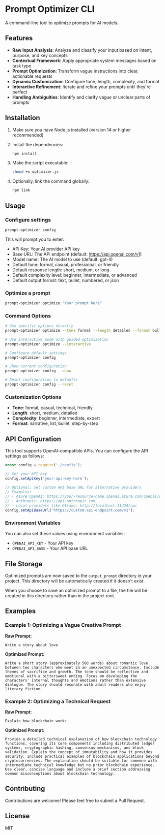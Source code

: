 # Prompt Optimizer CLI

A command-line tool to optimize prompts for AI models.

## Features

- **Raw Input Analysis**: Analyze and classify your input based on intent, purpose, and key concepts
- **Contextual Framework**: Apply appropriate system messages based on task type
- **Prompt Optimization**: Transform vague instructions into clear, actionable requests
- **Dynamic Customization**: Configure tone, length, complexity, and format
- **Interactive Refinement**: Iterate and refine your prompts until they're perfect
- **Handling Ambiguities**: Identify and clarify vague or unclear parts of prompts

## Installation

1. Make sure you have Node.js installed (version 14 or higher recommended)

2. Install the dependencies:
   ```bash
   npm install
   ```

3. Make the script executable:
   ```bash
   chmod +x optimizer.js
   ```

4. Optionally, link the command globally:
   ```bash
   npm link
   ```

## Usage

### Configure settings

```bash
prompt-optimizer config
```

This will prompt you to enter:
- API Key: Your AI provider API key
- Base URL: The API endpoint (default: https://api.openai.com/v1)
- Model name: The AI model to use (default: gpt-4)
- Default tone: formal, casual, professional, or friendly
- Default response length: short, medium, or long
- Default complexity level: beginner, intermediate, or advanced
- Default output format: text, bullet, numbered, or json

### Optimize a prompt

```bash
prompt-optimizer optimize "Your prompt here"
```

### Command Options

```bash
# Use specific options directly
prompt-optimizer optimize --tone formal --length detailed --format bullet

# Use interactive mode with guided optimization
prompt-optimizer optimize --interactive

# Configure default settings
prompt-optimizer config

# Show current configuration
prompt-optimizer config --show

# Reset configuration to defaults
prompt-optimizer config --reset
```

### Customization Options

- **Tone**: formal, casual, technical, friendly
- **Length**: short, medium, detailed
- **Complexity**: beginner, intermediate, expert
- **Format**: narrative, list, bullet, step-by-step

## API Configuration

This tool supports OpenAI-compatible APIs. You can configure the API settings as follows:

```javascript
const config = require('./config');

// Set your API key
config.setApiKey('your-api-key-here');

// Optional: Set custom API base URL for alternative providers
// Examples:
// - Azure OpenAI: https://your-resource-name.openai.azure.com/openai/deployments/your-deployment-name
// - Anthropic: https://api.anthropic.com
// - Local providers like Ollama: http://localhost:11434/api
config.setApiBaseUrl('https://custom-api-endpoint.com/v1');
```

### Environment Variables

You can also set these values using environment variables:

- `OPENAI_API_KEY` - Your API key
- `OPENAI_API_BASE` - Your API base URL

## File Storage

Optimized prompts are now saved to the `output_prompt` directory in your project. This directory will be automatically created if it doesn't exist.

When you choose to save an optimized prompt to a file, the file will be created in this directory rather than in the project root.

## Examples

### Example 1: Optimizing a Vague Creative Prompt

**Raw Prompt:**
```
Write a story about love
```

**Optimized Prompt:**
```
Write a short story (approximately 500 words) about romantic love between two characters who meet in an unexpected circumstance. Include themes of sacrifice and growth. The tone should be reflective and emotional with a bittersweet ending. Focus on developing the characters' internal thoughts and emotions rather than extensive dialogue. The story should resonate with adult readers who enjoy literary fiction.
```

### Example 2: Optimizing a Technical Request

**Raw Prompt:**
```
Explain how blockchain works
```

**Optimized Prompt:**
```
Provide a detailed technical explanation of how blockchain technology functions, covering its core components including distributed ledger systems, cryptographic hashing, consensus mechanisms, and block validation. Explain the concept of immutability and how it provides security. Include practical examples of blockchain applications beyond cryptocurrencies. The explanation should be suitable for someone with intermediate technical knowledge but no prior blockchain experience. Use clear, concise language and include a brief section addressing common misconceptions about blockchain technology.
```

## Contributing

Contributions are welcome! Please feel free to submit a Pull Request.

## License

MIT
